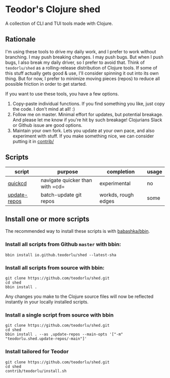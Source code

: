# Teodor's Clojure shed

A collection of CLI and TUI tools made with Clojure.

## Rationale

I'm using these tools to drive my daily work, and I prefer to work without branching.
I may push breaking changes.
I may push bugs.
But when I push bugs, I also break my daily driver, so I prefer to avoid that.
Think of `teodorlu/shed` as a rolling-release distribution of Clojure tools.
If some of this stuff actually gets good & use, I'll consider spinning it out into its own thing.
But for now, I prefer to minimize moving pieces (repos) to reduce all possible friction in order to get started.

If you want to use these tools, you have a few options.

1. Copy-paste individual functions.
   If you find something you like, just copy the code.
   I don't mind at all! :)
2. Follow me on master.
   Minimal effort for updates, but potential breakage.
   And please let me know if you're hit by such breakage!
   Clojurians Slack or Github issue are good options.
3. Maintain your own fork.
   Lets you update at your own pace, and also experiment with stuff.
   If you make something nice, we can consider putting it in [contrib/]

[contrib/]: ./contrib/

## Scripts

| script         | purpose                         | completion          | usage |
|----------------|---------------------------------|---------------------|-------|
| [quickcd]      | navigate quicker than with =cd= | experimental        | no    |
| [update-repos] | batch-update git repos          | workds, rough edges | some  |

[quickcd]: https://github.com/teodorlu/shed/tree/master/contrib/quickcd
[update-repos]: https://github.com/teodorlu/shed/tree/master/contrib/update-repos

## Install one or more scripts

The recommended way to install these scripts is with [babashka/bbin][babashka-bbin].

[babashka-bbin]: https://github.com/babashka/bbin
   
### Install all scripts from Github `master` with bbin:

    bbin install io.github.teodorlu/shed --latest-sha

### Install all scripts from source with bbin:

    git clone https://github.com/teodorlu/shed.git
    cd shed
    bbin install .

Any changes you make to the Clojure source files will now be reflected instantly in your locally installed scripts.

### Install a single script from source with bbin

    git clone https://github.com/teodorlu/shed.git
    cd shed
    bbin install . --as ,update-repos --main-opts '["-m" "teodorlu.shed.update-repos/-main"]'

### Install tailored for Teodor

    git clone https://github.com/teodorlu/shed.git
    cd shed
    contrib/teodorlu/install.sh

